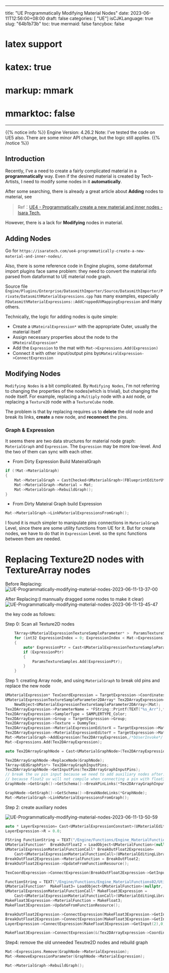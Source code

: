 
---
title: "UE Programmatically Modifying Material Nodes"
date: 2023-06-11T12:56:00+08:00
draft: false
categories: [ "UE"]
isCJKLanguage: true
slug: "64b1b73b"
toc: true
mermaid: false
fancybox: false
# latex support
# katex: true
# markup: mmark
# mmarktoc: false 
---

{{% notice info %}}
Engine Version: 4.26.2
Note: I've tested the code on UE5 also. There are some minor API change, but the logic still applies.
{{% /notice %}}

## Introduction

Recently, I've a need to create a fairly complicated material in a **programmatically** way.
Even if the desired material is created by Tech-Artists, I need to modify some nodes in it **automatically**.

After some searching, there is already a great article about **Adding** nodes to material, see 

> Ref：[UE4 - Programmatically create a new material and inner nodes - Isara Tech.](https://isaratech.com/ue4-programmatically-create-a-new-material-and-inner-nodes/)

However, there is a lack for **Modifying** nodes in material. 


## Adding Nodes

Go for `https://isaratech.com/ue4-programmatically-create-a-new-material-and-inner-nodes/`.

Also, there is some reference code in Engine plugins, some dataformat import plugins face same problem: they need to convert the material info parsed from dataformat to UE material node graph.

Source file `Engine/Plugins/Enterprise/DatasmithImporter/Source/DatasmithImporter/Private/DatasmithMaterialExpressions.cpp` has many examples, especially 
`FDatasmithMaterialExpressions::AddCroppedUVMappingExpression` and many others.

Technically, the logic for adding nodes is quite simple:
- Create a `UMateiralExpression*` with the appropriate Outer, usually the material itself
- Assign necessary properties about the node to the `UMateiralExpression*`
- Add the `Expression` to the mat with `Mat->Expressions.Add(Expression)`
- Connect it with other input/output pins by`UMateiralExpression->ConnectExpression` 


## Modifying Nodes

`Modifying Nodes` is a bit complicated.
By `Modifying Nodes`, I'm not referring to changing the properties of the nodes(which is trivial), but changing the node itself. For example, replacing a `Multiply` node with a `Add` node, or replacing a `Texture2D` node with a `TextureCube` node.

The problem is that by replacing requires us to **delete** the old node and break its links, **create** a new node, and **reconnect** the pins.


### Graph & Expression

It seems there are two data structures for material node graph: `MaterialGraph` and `Expression`.
The `Expression` may be more low-level.
And the two of them can sync with each other.

- From Dirty Expression Build MateiralGraph

```cpp
if (!Mat->MaterialGraph)
{
    Mat->MaterialGraph = CastChecked<UMaterialGraph>(FBlueprintEditorUtils::CreateNewGraph(Mat, NAME_None, UMaterialGraph::StaticClass(), UMaterialGraphSchema::StaticClass()));
    Mat->MaterialGraph->Material = Mat;
    Mat->MaterialGraph->RebuildGraph();
}
```

- From Dirty Mateiral Graph build Expression

```cpp
Mat->MaterialGraph->LinkMaterialExpressionsFromGraph();
```

I found it is much simpler to manipulate pins connections in `MaterialGraph` Level, since there are some utility functions from UE for it. 
But for create nodes, we have to do that in `Expression` Level. so the sync functions between them are needed.


# Replacing Texture2D nodes with TextureArray nodes

Before Replacing:
![UE-Programmatically-modifying-material-nodes-2023-06-11-13-37-00](https://img.blurredcode.com/img/UE-Programmatically-modifying-material-nodes-2023-06-11-13-37-00.png?x-oss-process=style/compress)

After Replacing:(I mannually dragged some nodes to make it clear)
![UE-Programmatically-modifying-material-nodes-2023-06-11-13-45-47](https://img.blurredcode.com/img/UE-Programmatically-modifying-material-nodes-2023-06-11-13-45-47.png?x-oss-process=style/compress)

the key code as follows:

Step 0: Scan all Texture2D nodes

```cpp
	TArray<UMaterialExpressionTextureSampleParameter* >  ParamsTextureSamples;
	for (int32 ExpressionIndex = 0; ExpressionIndex < Mat->Expressions.Num(); ExpressionIndex++)
	{
		auto* ExpressionPtr = Cast<UMaterialExpressionTextureSampleParameter>(Mat->Expressions[ExpressionIndex]);
		if (ExpressionPtr)
		{
			ParamsTextureSamples.Add(ExpressionPtr);
		}
	}
```


Step 1: creating Array node, and using `MaterialGraph` to break old pins and replace the new node

```cpp
UMaterialExpression* TexCoordExpression = TargetExpression->Coordinates.Expression;
UMaterialExpressionTextureSampleParameter2DArray* Tex2DArrayExpression=
    NewObject<UMaterialExpressionTextureSampleParameter2DArray>(Mat);
Tex2DArrayExpression->ParameterName = *FString::Printf(TEXT("%s_Arr"),*TargetExpression->ParameterName.ToString());
Tex2DArrayExpression->SamplerType = SAMPLERTYPE_Color;
Tex2DArrayExpression->Group = TargetExpression->Group;
Tex2DArrayExpression->Texture = DummyTex;
Tex2DArrayExpression->MaterialExpressionEditorX = TargetExpression->MaterialExpressionEditorX;
Tex2DArrayExpression->MaterialExpressionEditorY = TargetExpression->MaterialExpressionEditorY - 96;
Mat->MaterialGraph->AddExpression(Tex2DArrayExpression,/*bUserInvoke*/ false);
Mat->Expressions.Add(Tex2DArrayExpression);

auto Tex2DArrayGraphNode = Cast<UMaterialGraphNode>(Tex2DArrayExpression->GraphNode);

Tex2DArrayGraphNode->ReplaceNode(GraphNode);
TArray<UEdGraphPin*> Tex2DArrayGraphInputPins;
Tex2DArrayGraphNode->GetInputPins(Tex2DArrayGraphInputPins); 
// break the uv pin input because we need to add auxiliary nodes after.
// because float2 uv will not compile when connecting a pin with float3
GraphNode->GetGraph()->GetSchema()->BreakPinLinks(*Tex2DArrayGraphInputPins[0],true);

GraphNode->GetGraph()->GetSchema()->BreakNodeLinks(*GraphNode);
Mat->MaterialGraph->LinkMaterialExpressionsFromGraph();
```

Step 2: create auxiliary nodes

![UE-Programmatically-modifying-material-nodes-2023-06-11-13-50-59](https://img.blurredcode.com/img/UE-Programmatically-modifying-material-nodes-2023-06-11-13-50-59.png?x-oss-process=style/compress)

```cpp
auto * LayerExpression= Cast<UMaterialExpressionConstant>(UMaterialEditingLibrary::CreateMaterialExpression(Mat,UMaterialExpressionConstant::StaticClass()));
LayerExpression->R = 0.0;

FString FunctionString = TEXT("/Engine/Functions/Engine_MaterialFunctions02/Utility/BreakOutFloat2Components.BreakOutFloat2Components");
UMaterialFunction*  BreakOutFloat2 = LoadObject<UMaterialFunction>(nullptr, *FunctionString, nullptr, LOAD_None, nullptr);
UMaterialExpressionMaterialFunctionCall* BreakOutFloat2Expression=
    Cast<UMaterialExpressionMaterialFunctionCall>(UMaterialEditingLibrary::CreateMaterialExpression(Mat,UMaterialExpressionMaterialFunctionCall::StaticClass()));
BreakOutFloat2Expression->MaterialFunction = BreakOutFloat2;
BreakOutFloat2Expression->UpdateFromFunctionResource();

TexCoordExpression->ConnectExpression(BreakOutFloat2Expression->GetInput(0),0);

FunctionString = TEXT("/Engine/Functions/Engine_MaterialFunctions02/Utility/MakeFloat3.MakeFloat3");
UMaterialFunction*  MakeFloat3= LoadObject<UMaterialFunction>(nullptr, *FunctionString, nullptr, LOAD_None, nullptr);
UMaterialExpressionMaterialFunctionCall* MakeFloat3Expression =
    Cast<UMaterialExpressionMaterialFunctionCall>(UMaterialEditingLibrary::CreateMaterialExpression(Mat,UMaterialExpressionMaterialFunctionCall::StaticClass()));
MakeFloat3Expression->MaterialFunction = MakeFloat3;
MakeFloat3Expression->UpdateFromFunctionResource();

BreakOutFloat2Expression->ConnectExpression(MakeFloat3Expression->GetInput(0),0); // u
BreakOutFloat2Expression->ConnectExpression(MakeFloat3Expression->GetInput(1),1); // v
LayerExpression->ConnectExpression(MakeFloat3Expression->GetInput(2),0); // w

MakeFloat3Expression->ConnectExpression(&(Tex2DArrayExpression->Coordinates),0); // uvw
```

Step4:  remove the old unneeded Texutre2D nodes and rebuild graph

```cpp
Mat->Expressions.Remove(GraphNode->MaterialExpression);
Mat->RemoveExpressionParameter(GraphNode->MaterialExpression);

Mat->MaterialGraph->RebuildGraph();
```